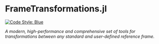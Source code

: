 
# FrameTransformations.jl

[![Code Style: Blue](https://img.shields.io/badge/code%20style-blue-4495d1.svg)](https://github.com/invenia/BlueStyle)

_A modern, high-performance and comprehensive set of tools for transformations between any standard and user-defined reference frame._
